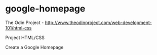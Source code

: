 google-homepage
===============

The Odin Project - http://www.theodinproject.com/web-development-101/html-css

Project HTML/CSS 

Create a Google Homepage
